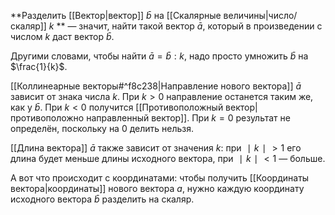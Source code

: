 
**Разделить [[Вектор|вектор]] $\bar b$  на  [[Скалярные величины|число/скаляр]] $k$ ** — значит, найти такой вектор $\bar a$, который в произведении с числом $k$ даст вектор $\bar b$.

Другими словами, чтобы найти $\bar a=\bar b:k$, надо просто умножить $\bar b$ на $\frac{1}{k}$​.

[[Коллинеарные векторы#^f8c238|Направление нового вектора]] $\bar a$  зависит от знака числа $k$. При $k>0$ направление останется таким же, как у $\bar b$. При $k<0$ получится [[Противоположный вектор|противоположно направленный вектор]]. При $k=0$ результат не определён, поскольку на 0 делить нельзя.

[[Длина вектора]] $\bar a$ также зависит от значения $k$: при $∣k∣>1$ его длина будет меньше длины исходного вектора, при $∣k∣<1$ — больше.

А вот что происходит с координатами: чтобы получить [[Координаты вектора|координаты]]
нового вектора $a$, нужно каждую координату исходного вектора $\bar b$ разделить на скаляр.
